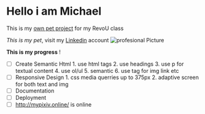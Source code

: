 # Hello i am Michael

This is my [own pet project](https://trialtravel.netlify.app/) for my RevoU class

_This is my pet_, visit my [Linkedin](https://www.linkedin.com/in/michael-wahyudin-922396229/?trk=people_directory&originalSubdomain=id) account ![profesional Picture][def]

[def]: ./asset/

**This is my progress** !

- [ ] Create Semantic Html
        1. use html tags
        2. use headings
        3. use p for textual content
        4. use ol/ul
        5. semantic 
        6. use tag for img link etc 
- [ ] Responsive Design
        1. css media querries up to 375px
        2. adaptive screen for both text and img 
- [ ] Documentation
- [ ] Deployment
- [ ] http://mypixiv.online/ is online